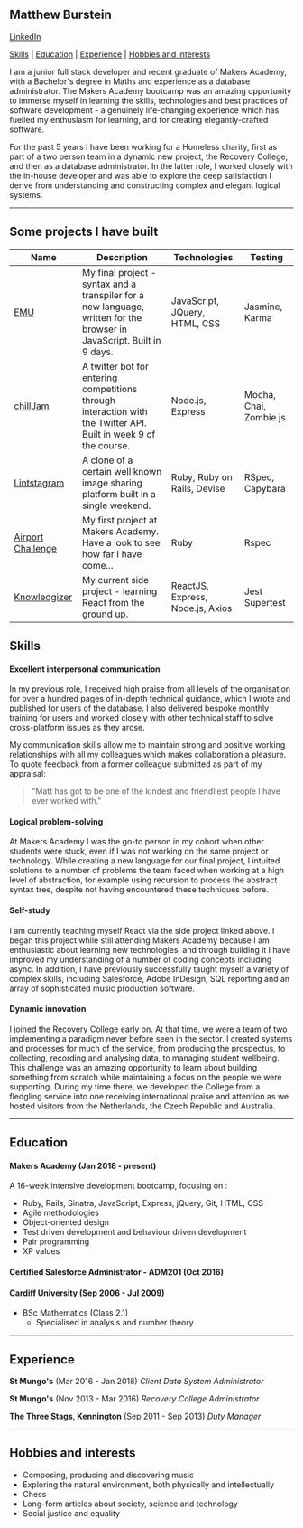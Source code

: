 ## Matthew Burstein

[LinkedIn](https://www.linkedin.com/in/matthew-burstein)

[Skills](#skills) | [Education](#education) | [Experience](#experience) | [Hobbies and interests](#hobbies)

I am a junior full stack developer and recent graduate of Makers Academy, with a Bachelor's degree in Maths and experience as a database administrator. The Makers Academy bootcamp was an amazing opportunity to immerse myself in learning the skills,  technologies and best practices of software development - a genuinely life-changing experience which has fuelled my enthusiasm for learning, and for creating elegantly-crafted software.

For the past 5 years I have been working for a Homeless charity, first as part of a two person team in a dynamic new project, the Recovery College, and then as a database administrator. In the latter role, I worked closely with the in-house developer and was able to explore the deep satisfaction I derive from understanding and constructing complex and elegant logical systems.

---

## Some projects I have built

|Name|Description|Technologies|Testing|
|----|-----------|------------|-------|
|[EMU](https://github.com/MatthewBurstein/emu)   |My final project - syntax and a transpiler for a new language, written for the browser in JavaScript. Built in 9 days.|JavaScript, JQuery, HTML, CSS|Jasmine, Karma|
|[chillJam](https://github.com/MatthewBurstein/chillJam)|A twitter bot for entering competitions through interaction with the Twitter API. Built in week 9 of the course.|Node.js, Express|Mocha, Chai, Zombie.js|
|[Lintstagram](https://github.com/MatthewBurstein/Lintstagram)|A clone of a certain well known image sharing platform built in a single weekend.|Ruby, Ruby on Rails, Devise|RSpec, Capybara|
|[Airport Challenge](https://github.com/MatthewBurstein/airport_challenge)|My first project at Makers Academy. Have a look to see how far I have come...|Ruby| Rspec|
|[Knowledgizer](https://github.com/MatthewBurstein/Knowledgizer)|My current side project - learning React from the ground up.|ReactJS, Express, Node.js, Axios|Jest Supertest|

## <a name="skills">Skills</a>

#### Excellent interpersonal communication

In my previous role, I received high praise from all levels of the organisation for over a hundred pages of in-depth technical guidance, which I wrote and published for users of the database. I also delivered bespoke monthly training for users and worked closely with other technical staff to solve cross-platform issues as they arose.

My communication skills allow me to maintain strong and positive working relationships with all my colleagues which makes collaboration a pleasure. To quote feedback from a former colleague submitted as part of my appraisal:

>"Matt has got to be one of the kindest and friendliest people I have ever worked with."

#### Logical problem-solving

At Makers Academy I was the go-to person in my cohort when other students were stuck, even if I was not working on the same project or technology. While creating a new language for our final project, I intuited solutions to a number of problems the team faced when working at a high level of abstraction, for example using recursion to process the abstract syntax tree, despite not having encountered these techniques before.

#### Self-study

I am currently teaching myself React via the side project linked above. I began this project while still attending Makers Academy because I am enthusiastic about learning new technologies, and through building it I have improved my understanding of a number of coding concepts including async. In addition, I have previously successfully taught myself a variety of complex skills, including Salesforce, Adobe InDesign, SQL reporting and an array of sophisticated music production software.

#### Dynamic innovation

I joined the Recovery College early on. At that time, we were a team of two implementing a paradigm never before seen in the sector. I created systems and processes for much of the service, from producing the prospectus, to collecting, recording and analysing data, to managing student wellbeing. This challenge was an amazing opportunity to learn about building something from scratch while maintaining a focus on the people we were supporting. During my time there, we developed the College from a fledgling service into one receiving international praise and attention as we hosted visitors from the Netherlands, the Czech Republic and Australia.

---

## <a name="education">Education</a>

#### Makers Academy (Jan 2018 - present)
A 16-week intensive development bootcamp, focusing on :
* Ruby, Rails, Sinatra, JavaScript, Express, jQuery, Git, HTML, CSS
* Agile methodologies
* Object-oriented design
* Test driven development and behaviour driven development
* Pair programming
* XP values

#### Certified Salesforce Administrator - ADM201 (Oct 2016)

#### Cardiff University (Sep 2006 - Jul 2009)

- BSc Mathematics (Class 2.1)
  - Specialised in analysis and number theory

---

## <a name="experience">Experience</a>

**St Mungo's** (Mar 2016 - Jan 2018)
*Client Data System Administrator*

**St Mungo's** (Nov 2013 - Mar 2016)
*Recovery College Administrator*

**The Three Stags, Kennington** (Sep 2011 - Sep 2013)
*Duty Manager*

---

## <a name="hobbies">Hobbies and interests</a>

- Composing, producing and discovering music
- Exploring the natural environment, both physically and intellectually
- Chess
- Long-form articles about society, science and technology
- Social justice and equality
